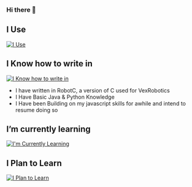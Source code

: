 ### Hi there 👋

<!--
**TheRoyalSpirit0900/TheRoyalSpirit0900** is a ✨ _special_ ✨ repository because its `README.md` (this file) appears on your GitHub profile.

Here are some ideas to get you started:

- 🔭 I’m currently working on ...
- 🌱 I’m currently learning ...
- 👯 I’m looking to collaborate on ...
- 🤔 I’m looking for help with ...
- 💬 Ask me about ...
- 📫 How to reach me: ...
- 😄 Pronouns: ...
- ⚡ Fun fact: ...
-->
## I Use
[![I Use](https://skillicons.dev/icons?i=discord,github,vscode)](https://skillicons.dev)
## I Know how to write in
[![I Know how to write in](https://skillicons.dev/icons?i=js,java,py,c)](https://skillicons.dev)
- I have written in RobotC, a version of C used for VexRobotics
- I Have Basic Java & Python Knowledge
- I Have been Building on my javascript skills for awhile and intend to resume doing so
## I’m currently learning
[![I'm Currently Learning](https://skillicons.dev/icons?i=html,css,raspberrypi)](https://skillicons.dev)
## I Plan to Learn
[![I Plan to Learn](https://skillicons.dev/icons?i=nodejs,react,ts)](https://skillicons.dev)
